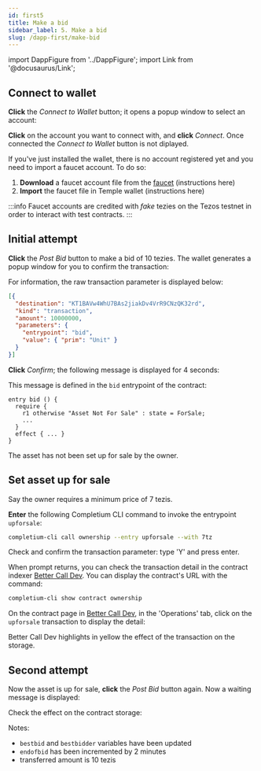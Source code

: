 ```yaml
---
id: first5
title: Make a bid
sidebar_label: 5. Make a bid
slug: /dapp-first/make-bid
---
```

import DappFigure from '../DappFigure';
import Link from '@docusaurus/Link';

## Connect to wallet

**Click** the *Connect to Wallet* button; it opens a popup window to select an account:

<DappFigure img='connect_dapp.png' width='40%'/>

**Click** on the account you want to connect with, and **click** *Connect*. Once connected the *Connect to Wallet* button is not diplayed.

If you've just installed the wallet, there is no account registered yet and you need to import a faucet account. To do so:
 1. **Download** a faucet account file from the <a href='https://faucet.tzalpha.net/' target='_blank'>faucet</a> (instructions <Link to='/docs/dapp-tools/faucet#downlaod-test-account'>here</Link>)
 2. **Import** the faucet file in Temple wallet (instructions <Link to='/docs/dapp-tools/thanos#import-faucet-file'>here</Link>)

:::info
Faucet accounts are credited with *fake* tezies on the Tezos testnet in order to interact with test contracts.
:::

## Initial attempt

**Click** the *Post Bid* button to make a bid of 10 tezies. The wallet generates a popup window for you to confirm the transaction:

<DappFigure img='confirm_wallet.png' width='40%'/>

For information, the raw transaction parameter is displayed below:

```json
[{
  "destination": "KT1BAVw4WhU7BAs2jiakDv4VrR9CNzQK32rd",
  "kind": "transaction",
  "amount": 10000000,
  "parameters": {
    "entrypoint": "bid",
    "value": { "prim": "Unit" }
  }
}]
```

**Click** *Confirm*; the following message is displayed for 4 seconds:

<DappFigure img='bid_attempt.png' width='40%'/>

This message is defined in the `bid` entrypoint of the <Link to='/docs/dapp-first/contract#entrypoints'>contract</Link>:

```archetype
entry bid () {
  require {
    r1 otherwise "Asset Not For Sale" : state = ForSale;
    ...
  }
  effect { ... }
}

```

The asset has not been set up for sale by the owner.

## Set asset up for sale

Say the owner requires a minimum price of 7 tezis.

**Enter** the following <Link to='/docs/cli'>Completium CLI</Link> command to invoke the entrypoint `upforsale`:

```bash
completium-cli call ownership --entry upforsale --with 7tz
```

Check and confirm the transaction parameter: type 'Y' and press enter.

When prompt returns, you can check the transaction detail in the contract indexer <a href='https://better-call.dev/' target='_blank'>Better Call Dev</a>. You can display the contract's URL with the command:

```bash
completium-cli show contract ownership
```

On the contract page in <a href='https://better-call.dev/' target='_blank'>Better Call Dev</a>, in the 'Operations' tab, click on the `upforsale` transaction to display the detail:

<DappFigure img='ownership_bcd1.png' width='100%'/>


Better Call Dev highlights in yellow the effect of the transaction on the storage.

## Second attempt

Now the asset is up for sale, **click** the *Post Bid* button again. Now a waiting message is displayed:

<DappFigure img="make_bid.png" width='60%' />

Check the effect on the contract storage:

<DappFigure img='ownership_bcd2.png' width='100%'/>

Notes:
* `bestbid` and `bestbidder` variables have been updated
* `endofbid` has been incremented by 2 minutes
* transferred amount is 10 tezis
